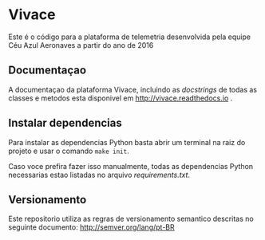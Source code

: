 # Vivace
Este é o código para a plataforma de telemetria desenvolvida pela equipe Céu Azul Aeronaves a partir do ano de 2016

## Documentaçao

A documentaçao da plataforma Vivace, incluindo as *docstrings* de todas as classes e metodos esta disponivel em http://vivace.readthedocs.io .

## Instalar dependencias

Para instalar as dependencias Python basta abrir um terminal na raiz do projeto e usar o comando ```make init```.

Caso voce prefira fazer isso manualmente, todas as dependencias Python necessarias estao listadas no arquivo *requirements.txt*.

## Versionamento
Este repositorio utiliza as regras de versionamento semantico descritas no seguinte documento: http://semver.org/lang/pt-BR
